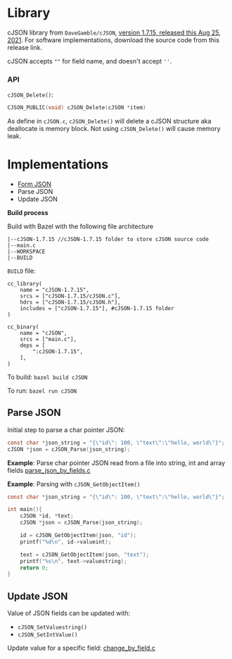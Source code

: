 # Library

cJSON library from ``DaveGamble/cJSON``, [version 1.7.15, released this Aug 25, 2021](https://github.com/DaveGamble/cJSON/releases/tag/v1.7.15). For software implementations, download the source code from this release link.

cJSON accepts ``""`` for field name, and doesn't accept ``''``.

### API

``cJSON_Delete()``: 

```c
CJSON_PUBLIC(void) cJSON_Delete(cJSON *item)
```

As define in ``cJSON.c``, ``cJSON_Delete()`` will delete a cJSON structure aka deallocate is memory block. Not using ``cJSON_Delete()`` will cause memory leak.

# Implementations

* [Form JSON](https://github.com/TranPhucVinh/C/blob/master/Introduction/Data%20structure/JSON/Form%20JSON.md)
* Parse JSON
* Update JSON

**Build process**

Build with Bazel with the following file architecture

```
|--cJSON-1.7.15 //cJSON-1.7.15 folder to store cJSON source code
|--main.c
|--WORKSPACE
|--BUILD
```

``BUILD`` file:

```
cc_library(
    name = "cJSON-1.7.15",
    srcs = ["cJSON-1.7.15/cJSON.c"],
    hdrs = ["cJSON-1.7.15/cJSON.h"],
    includes = ["cJSON-1.7.15"], #cJSON-1.7.15 folder
)

cc_binary(
    name = "cJSON",
    srcs = ["main.c"],
    deps = [
        ":cJSON-1.7.15",        
    ],
)
```

To build: ``bazel build cJSON``

To run: ``bazel run cJSON``

## Parse JSON

Initial step to parse a char pointer JSON:

```c
const char *json_string = "{\"id\": 100, \"text\":\"hello, world\"}";
cJSON *json = cJSON_Parse(json_string);
```

**Example**: Parse char pointer JSON read from a file into string, int and array fields [parse_json_by_fields.c](https://github.com/TranPhucVinh/C/blob/master/Introduction/Data%20structure/JSON/parse_json_by_fields.c)

**Example**: Parsing with ``cJSON_GetObjectItem()``

```c
const char *json_string = "{\"id\": 100, \"text\":\"hello, world\"}";

int main(){
    cJSON *id, *text;
    cJSON *json = cJSON_Parse(json_string);

    id = cJSON_GetObjectItem(json, "id");
    printf("%d\n", id->valueint);

    text = cJSON_GetObjectItem(json, "text");
    printf("%s\n", text->valuestring);
    return 0;
}
```

## Update JSON

Value of JSON fields can be updated with:

* ``cJSON_SetValuestring()``
* ``cJSON_SetIntValue()``

Update value for a specific field: [change_by_field.c]()

